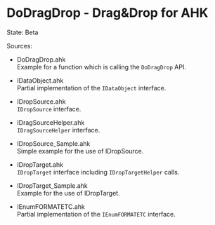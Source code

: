# DoDragDrop - Drag&Drop for AHK
State: Beta

Sources:  

* DoDragDrop.ahk  
Example for a function which is calling the `DoDragDrop` API.  

* IDataObject.ahk  
Partial implementation of the `IDataObject` interface.  

* IDropSource.ahk  
`IDropSource` interface.  

* IDragSourceHelper.ahk  
`IDragSourceHelper` interface.  

* IDropSource_Sample.ahk  
Simple example for the use of IDropSource.  

* IDropTarget.ahk  
`IDropTarget` interface including `IDropTargetHelper` calls.  

* IDropTarget_Sample.ahk  
Example for the use of IDropTarget.  

* IEnumFORMATETC.ahk  
Partial implementation of the `IEnumFORMATETC` interface.  
